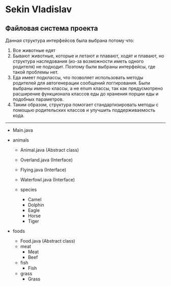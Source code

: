 # Sekin Vladislav

## Файловая система проекта

Данная структура интерфейсов была выбрана потому что:
1. Все животные едят
2. Бывают животные, которые и летают и плавают, ходят и плавают, но структура наследования (из-за возможности иметь одного родителя) не подходит. Поэтому были выбраны интерфейсы, где такой проблемы нет.
3. Еда имеет подклассы, что позволяет использовать методы родителей для автогенерации сообщений логгирования. Были выбраны именно классы, а не enum классы, так как предусмотрено расширение функционала классов еды до хранения порции еды и подобных параметров.
4. Таким образом, структура помогает стандартизировать методы с помощью родительских классов и улучшить поддерживаемость кода.

--- 

- Main.java
- animals
  - Animal.java (Abstract class)
  - Overland.java (Interface)
  - Flying.java (Interface)
  - Waterfowl.java (Interface)

  - species
    - Camel
    - Dolphin
    - Eagle
    - Horse
    - Tiger

- foods
  - Food.java (Abstract class)
  - meat
    - Meat
    - Beef
  - fish
    - Fish
  - grass
    - Grass
